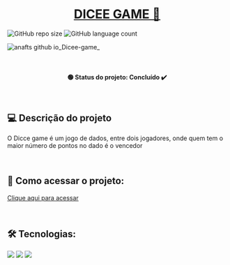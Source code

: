 <h1 align="center"><a href="#" alt="dicee game"> DICEE GAME 🎲 </a></h1>

![GitHub repo size](https://img.shields.io/github/repo-size/anafts/Dicee-game?style=for-the-badge)
![GitHub language count](https://img.shields.io/github/languages/count/anafts/Dicee-game?style=for-the-badge)

![anafts github io_Dicee-game_](https://user-images.githubusercontent.com/106173948/192033804-4e26a7ad-a8d7-44a0-aef9-974ac0743c8f.png)


<br><h4 align="center"> 🟢 Status do projeto:  Concluído ✔️   </h4> <br>

## 💻 Descrição do projeto 

O Dicce game é um jogo de dados, entre dois jogadores, onde quem tem o maior número de pontos no dado é o vencedor
 
 <br>

## 🚀 Como acessar o projeto:
[Clique aqui para acessar](https://anafts.github.io/Dicee-game/)

<br>

## 🛠️ Tecnologias:

<img src="https://img.shields.io/badge/HTML5-E34F26?style=for-the-badge&logo=html5&logoColor=white">
<img src="https://img.shields.io/badge/CSS3-1572B6?style=for-the-badge&logo=css3&logoColor=white">
<img src="https://img.shields.io/badge/JavaScript-F7DF1E?style=for-the-badge&logo=javascript&logoColor=black">

<br>


